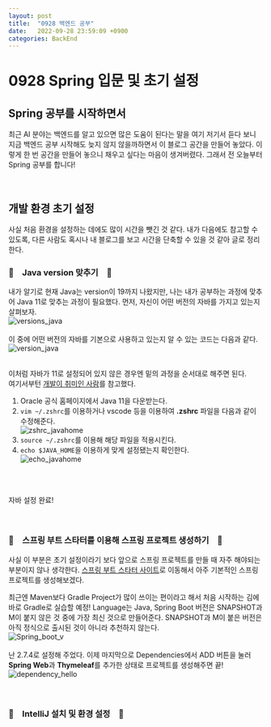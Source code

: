 ```yaml
---
layout: post
title:  "0928 백엔드 공부"
date:   2022-09-28 23:59:09 +0900
categories: BackEnd
---
```

# 0928 Spring 입문 및 초기 설정

## Spring 공부를 시작하면서
최근 AI 분야는 백엔드를 알고 있으면 많은 도움이 된다는 말을 여기 저기서 듣다 보니 지금 백엔드 공부 시작해도 늦지 않지 않을까하면서 이 블로그 공간을 만들어 놓았다. 이렇게 한 번 공간을 만들어 놓으니 채우고 싶다는 마음이 생겨버렸다.  그래서 전 오늘부터 Spring 공부를 합니다!

<br/>



## 개발 환경 초기 설정
사실 처음 환경을 설정하는 데에도 많이 시간을 뺏긴 것 같다. 내가 다음에도 참고할 수 있도록, 다른 사람도 혹시나 내 블로그를 보고 시간을 단축할 수 있을 것 같아 글로 정리한다.

### 🐾　Java version 맞추기　🐾
내가 알기로 현재 Java는 version이 19까지 나왔지만, 나는 내가 공부하는 과정에 맞추어 Java 11로 맞추는 과정이 필요했다. 먼저, 자신이 어떤 버전의 자바를 가지고 있는지 살펴보자. <br/>
![versions_java]() <br/><br/>
이 중에 어떤 버전의 자바를 기본으로 사용하고 있는지 알 수 있는 코드는 다음과 같다. <br/>
![version_java]() <br/><br/>

이처럼 자바가 11로 설정되어 있지 않은 경우엔 밑의 과정을 순서대로 해주면 된다. <br/>
여기서부턴 [개발이 취미인 사람](https://any-ting.tistory.com/2)를 참고했다. <br/>

1. Oracle 공식 홈페이지에서 Java 11을 다운받는다.
2. `vim ~/.zshrc`를 이용하거나 vscode 등을 이용하여 **.zshrc** 파일을 다음과 같이 수정해준다. <br/>
![zshrc_javahome]() <br/>
3. `source ~/.zshrc`를 이용해 해당 파일을 적용시킨다.
4. `echo $JAVA_HOME`을 이용하게 맞게 설정됐는지 확인한다. <br/>
![echo_javahome]() <br/><br/>
<br/>


자바 설정 완료!
<br/><br/><br/>

### 🐾　스프링 부트 스타터를 이용해 스프링 프로젝트 생성하기　🐾
사실 이 부분은 초기 설정이라기 보다 앞으로 스프링 프로젝트를 만들 때 자주 해야되는 부분이지 않나 생각한다. [스프링 부트 스타터 사이트](https://start.spring.io/)로 이동해서 아주 기본적인 스프링 프로젝트를 생성해보겠다. <br/>

최근엔 Maven보다 Gradle Project가 많이 쓰이는 편이라고 해서 처음 시작하는 김에 바로 Gradle로 실습할 예정! Language는 Java, Spring Boot 버전은 SNAPSHOT과 M이 붙지 않은 것 중에 가장 최신 것으로 만들어준다. SNAPSHOT과 M이 붙은 버전은 아직 정식으로 출시된 것이 아니라 추천하지 않는다. <br/>
![Spring_boot_v]() <br/><br/>
난 2.7.4로 설정해 주었다. 이제 마지막으로 Dependencies에서 ADD 버튼을 눌러 **Spring Web**과 **Thymeleaf**를 추가한 상태로 프로젝트를 생성해주면 끝! <br/>
![dependency_hello]() <br/><br/><br/>


### 🐾　IntelliJ 설치 및 환경 설정　🐾



<!-- ### 🐾　　🐾
### 🐾　　🐾
### 🐾　　🐾
### 🐾　　🐾
### 🐾　　🐾
### 🐾　　🐾 -->
